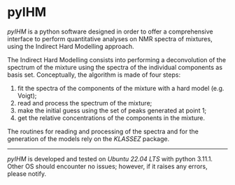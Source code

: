 # **pyIHM**

*pyIHM* is a python software designed in order to offer a comprehensive interface to perform quantitative analyses on NMR spectra of mixtures, using the Indirect Hard Modelling approach.

The Indirect Hard Modelling consists into performing a deconvolution of the spectrum of the mixture using the spectra of the individual components as basis set. Conceptually, the algorithm is made of four steps:
1. fit the spectra of the components of the mixture with a hard model (e.g. Voigt);
2. read and process the spectrum of the mixture;
3. make the initial guess using the set of peaks generated at point 1;
4. get the relative concentrations of the components in the mixture.

The routines for reading and processing of the spectra and for the generation of the models rely on the *KLASSEZ* package.

---

*pyIHM* is developed and tested on *Ubuntu 22.04 LTS* with python 3.11.1. Other OS should encounter no issues; however, if it raises any errors, please notify.
